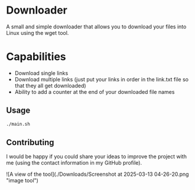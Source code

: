 # Downloader

A small and simple downloader that allows you to download your files into Linux using the wget tool.

# Capabilities
+ Download single links
+ Download multiple links (just put your links in order in the link.txt file so that they all get downloaded)
+ Ability to add a counter at the end of your downloaded file names

## Usage

```bash
./main.sh
```

## Contributing

I would be happy if you could share your ideas to improve the project with me (using the contact information in my GitHub profile).



![A view of the tool](./Downloads/Screenshot at 2025-03-13 04-26-20.png "image tool")
